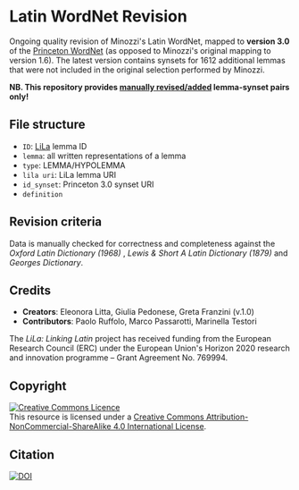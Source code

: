# Latin WordNet Revision
Ongoing quality revision of Minozzi's Latin WordNet, mapped to **version 3.0** of the [Princeton WordNet](https://wordnet.princeton.edu/download/current-version) (as opposed to Minozzi's original mapping to version 1.6).
The latest version contains synsets for 1612 additional lemmas that were not included in the original selection performed by Minozzi.

**NB. This repository provides <ins>manually revised/added</ins> lemma-synset pairs only!** 


## File structure

- `ID`: [LiLa](https://lila-erc.eu) lemma ID
- `lemma`: all written representations of a lemma
- `type`: LEMMA/HYPOLEMMA 
- `lila uri`: LiLa lemma URI
- `id_synset`: Princeton 3.0 synset URI
- `definition`


## Revision criteria
Data is manually checked for correctness and completeness against the _Oxford Latin Dictionary (1968)_ , _Lewis & Short A Latin Dictionary (1879)_ and _Georges Dictionary_.

## Credits

- **Creators**: Eleonora Litta, Giulia Pedonese, Greta Franzini (v.1.0)
- **Contributors**: Paolo Ruffolo, Marco Passarotti, Marinella Testori

The _LiLa: Linking Latin_ project has received funding from the European Research Council (ERC) under the European Union's Horizon 2020 research and innovation programme – Grant Agreement No. 769994.

## Copyright
<a rel="license" href="http://creativecommons.org/licenses/by-nc-sa/4.0/"><img alt="Creative Commons Licence" style="border-width:0" src="https://i.creativecommons.org/l/by-nc-sa/4.0/88x31.png" /></a><br />This resource is licensed under a <a rel="license" href="http://creativecommons.org/licenses/by-nc-sa/4.0/">Creative Commons Attribution-NonCommercial-ShareAlike 4.0 International License</a>.

## Citation
[![DOI](https://zenodo.org/badge/294712194.svg)](https://zenodo.org/badge/latestdoi/294712194)
